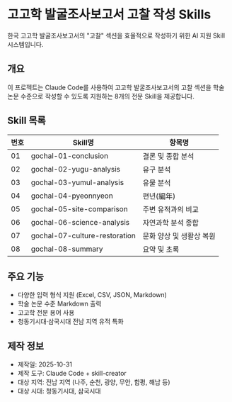 # 고고학 발굴조사보고서 고찰 작성 Skills

한국 고고학 발굴조사보고서의 "고찰" 섹션을 효율적으로 작성하기 위한 AI 지원 Skill 시스템입니다.

## 개요

이 프로젝트는 Claude Code를 사용하여 고고학 발굴조사보고서의 고찰 섹션을 학술 논문 수준으로 작성할 수 있도록 지원하는 8개의 전문 Skill을 제공합니다.

## Skill 목록

| 번호 | Skill명 | 항목명 |
|------|---------|--------|
| 01 | gochal-01-conclusion | 결론 및 종합 분석 |
| 02 | gochal-02-yugu-analysis | 유구 분석 |
| 03 | gochal-03-yumul-analysis | 유물 분석 |
| 04 | gochal-04-pyeonnyeon | 편년(編年) |
| 05 | gochal-05-site-comparison | 주변 유적과의 비교 |
| 06 | gochal-06-science-analysis | 자연과학 분석 종합 |
| 07 | gochal-07-culture-restoration | 문화 양상 및 생활상 복원 |
| 08 | gochal-08-summary | 요약 및 초록 |

## 주요 기능

- 다양한 입력 형식 지원 (Excel, CSV, JSON, Markdown)
- 학술 논문 수준 Markdown 출력
- 고고학 전문 용어 사용
- 청동기시대·삼국시대 전남 지역 유적 특화

## 제작 정보

- 제작일: 2025-10-31
- 제작 도구: Claude Code + skill-creator
- 대상 지역: 전남 지역 (나주, 순천, 광양, 무안, 함평, 해남 등)
- 대상 시대: 청동기시대, 삼국시대
